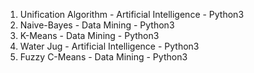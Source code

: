 1. Unification Algorithm - Artificial Intelligence - Python3
2. Naive-Bayes - Data Mining - Python3
3. K-Means - Data Mining - Python3
4. Water Jug - Artificial Intelligence - Python3
5. Fuzzy C-Means - Data Mining - Python3